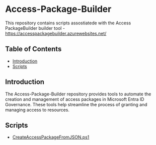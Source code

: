# Access-Package-Builder

This repository contains scripts assostiatede with the Access PackageBuilder builder tool - https://accesspackagebuilder.azurewebsites.net/

## Table of Contents

- [Introduction](#introduction)
- [Scripts](#scripts)

## Introduction

The Access-Package-Builder repository provides tools to automate the creation and management of access packages in Microsoft Entra ID Governance. These tools help streamline the process of granting and managing access to resources.

## Scripts

- [CreateAccessPackageFromJSON.ps1](https://github.com/ChrFrohn/Access-Package-Builder/blob/main/CreateAccessPackageFromJSON.ps1)


